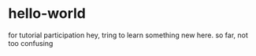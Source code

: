 # hello-world
for tutorial participation
hey, tring to learn something new here.
so far, not too confusing
